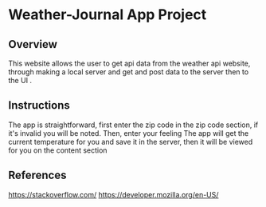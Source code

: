 # Weather-Journal App Project

## Overview
This website allows the user to get api data from the weather api website, through making a local server and get and post data to the server then to the UI .

## Instructions
The app is straightforward, first enter the zip code in the zip code section, if it's invalid you will be noted. Then, enter your feeling The app will get the current temperature for you and save it in the server, then it will be viewed for you on the content section

## References
https://stackoverflow.com/ https://developer.mozilla.org/en-US/
